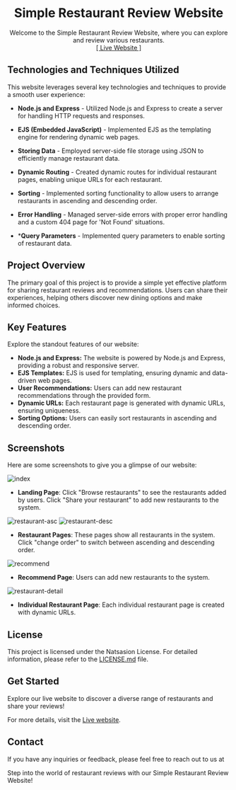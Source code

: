 <h1 align="center">Simple Restaurant Review Website</h1>
<p align="center">
    Welcome to the Simple Restaurant Review Website, where you can explore and review various restaurants.
    <br>
    <a href="https://restaurant-review-1xf7.onrender.com/">[ Live Website ]</a>
</p>

## Technologies and Techniques Utilized

This website leverages several key technologies and techniques to provide a smooth user experience:

* **Node.js and Express** - Utilized Node.js and Express to create a server for handling HTTP requests and responses.

* **EJS (Embedded JavaScript)** - Implemented EJS as the templating engine for rendering dynamic web pages.

* **Storing Data** - Employed server-side file storage using JSON to efficiently manage restaurant data.

* **Dynamic Routing** - Created dynamic routes for individual restaurant pages, enabling unique URLs for each restaurant.

* **Sorting** - Implemented sorting functionality to allow users to arrange restaurants in ascending and descending order.

* **Error Handling** - Managed server-side errors with proper error handling and a custom 404 page for 'Not Found' situations.

* ***Query Parameters** - Implemented query parameters to enable sorting of restaurant data.

## Project Overview

The primary goal of this project is to provide a simple yet effective platform for sharing restaurant reviews and recommendations. Users can share their experiences, helping others discover new dining options and make informed choices.

## Key Features

Explore the standout features of our website:

- **Node.js and Express:** The website is powered by Node.js and Express, providing a robust and responsive server.
- **EJS Templates:** EJS is used for templating, ensuring dynamic and data-driven web pages.
- **User Recommendations:** Users can add new restaurant recommendations through the provided form.
- **Dynamic URLs:** Each restaurant page is generated with dynamic URLs, ensuring uniqueness.
- **Sorting Options:** Users can easily sort restaurants in ascending and descending order.

## Screenshots

Here are some screenshots to give you a glimpse of our website:

![index](https://user-images.githubusercontent.com/100752017/212830554-d441765a-5c2a-411b-8f21-823a43da79f6.jpg)

* **Landing Page**: Click "Browse restaurants" to see the restaurants added by users. Click "Share your restaurant" to add new restaurants to the system.

![restaurant-asc](https://user-images.githubusercontent.com/100752017/212832159-aacb8d40-7c3f-4352-9270-1d5d2885cd91.jpg)
![restaurant-desc](https://user-images.githubusercontent.com/100752017/212832163-d3ed1205-1ce4-407a-a0b3-4637c3accd0c.jpg)
* **Restaurant Pages**: These pages show all restaurants in the system. Click "change order" to switch between ascending and descending order.

![recommend](https://user-images.githubusercontent.com/100752017/212832351-168fa00b-1107-42d5-86e2-7f5c59dad74a.jpg)
* **Recommend Page**: Users can add new restaurants to the system.

![restaurant-detail](https://user-images.githubusercontent.com/100752017/212832271-8e14ed50-38b3-46c0-bf67-f91c1f609d9f.jpg)
* **Individual Restaurant Page**: Each individual restaurant page is created with dynamic URLs.

## License

This project is licensed under the Natsasion License. For detailed information, please refer to the [LICENSE.md](LICENSE) file.

## Get Started

Explore our live website to discover a diverse range of restaurants and share your reviews!

For more details, visit the [Live website](https://restaurant-review-1xf7.onrender.com/).

## Contact

If you have any inquiries or feedback, please feel free to reach out to us at 

Step into the world of restaurant reviews with our Simple Restaurant Review Website!
